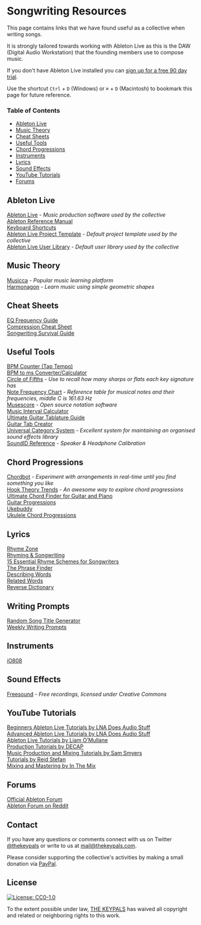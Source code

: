# Songwriting Resources

This page contains links that we have found useful as a collective when writing songs.

It is strongly tailored towards working with Ableton Live as this is the DAW (Digital Audio Workstation) that the founding members use to compose music.

If you don't have Ableton Live installed you can [sign up for a free 90 day trial](https://www.ableton.com/en/trial/).

Use the shortcut `Ctrl` + `D` (Windows) or `⌘` + `D` (Macintosh) to bookmark this page for future reference.

### Table of Contents
* [Ableton Live](#ableton-live)<br>
* [Music Theory](#music-theory)<br>
* [Cheat Sheets](#cheat-sheets)<br>
* [Useful Tools](#useful-tools)<br>
* [Chord Progressions](#chord-progressions)<br>
* [Instruments](#instruments)<br>
* [Lyrics](#Lyrics)<br>
* [Sound Effects](#sound-effects)<br>
* [YouTube Tutorials](#youtube-tutorials)<br>
* [Forums](#forums)<br> 

## Ableton Live

[Ableton Live](https://www.ableton.com/en/trial/) *- Music production software used by the collective*<br>
[Ableton Reference Manual](https://www.ableton.com/en/manual)<br>
[Keyboard Shortcuts](https://www.ableton.com/en/manual/live-keyboard-shortcuts/)<br>
[Ableton Live Project Template](https://github.com/thekeypals/ableton-live-project-template) *- Default project template used by the collective*<br>
[Ableton Live User Library](https://github.com/thekeypals/ableton-live-user-library) *- Default user library used by the collective*<br>

## Music Theory

[Musicca](https://www.musicca.com/) *- Popular music learning platform*<br>
[Harmonagon](http://harmonagon.com/) *- Learn music using simple geometric shapes*<br>

## Cheat Sheets

[EQ Frequency Guide](https://app.shoreline.edu/sccstudio/downloads/studioDocs/FrequencyPoster.pdf)<br>
[Compression Cheat Sheet](https://www.musicianonamission.com/wp-content/uploads/2017/07/COMPRESSION-CHEAT-SHEET.pdf)<br>
[Songwriting Survival Guide](https://www.michael-thomas.com/music/songwriting/songwriting_survival_guide.htm)<br>

## Useful Tools

[BPM Counter (Tap Tempo)](https://muted.io/bpm-counter/)<br>
[BPM to ms Converter/Calculator](https://muted.io/bpm-to-ms/)<br>
[Circle of Fifths](https://randscullard.com/CircleOfFifths/) *- Use to recall how many sharps or flats each key signature has*<br>
[Note Frequency Chart](https://muted.io/note-frequencies/) *- Reference table for musical notes and their frequencies, middle C is 161.63 Hz*<br>
[Musescore](https://musescore.org/en) *- Open source notation software*<br>
[Music Interval Calculator](https://muted.io/interval-calculator/)<br>
[Ultimate Guitar Tablature Guide](https://www.ultimate-guitar.com/contribution/help/rubric)<br>
[Guitar Tab Creator](https://www.guitartabcreator.com/)<br>
[Universal Category System](https://universalcategorysystem.com/) *- Excellent system for maintaining an organised sound effects library*<br>
[SoundID Reference](https://www.sonarworks.com/soundid-reference) *- Speaker & Headphone Calibration*<br>

## Chord Progressions

[Chordbot](https://chordbot.com/) *- Experiment with arrangements in real-time until you find something you like*<br>
[Hook Theory Trends](https://www.hooktheory.com/trends) *- An awesome way to explore chord progressions*<br>
[Ultimate Chord Finder for Guitar and Piano](https://www.scales-chords.com/chord-finder-guitar-piano-dynamic.php)<br>
[Guitar Progressions](https://www.oolimo.com/chordprogressions/matrix)<br>
[Ukebuddy](https://ukebuddy.com/ukulele-chords)<br>
[Ukulele Chord Progressions](https://ukulelego.com/ukulele-chord-progressions/)<br>

## Lyrics

[Rhyme Zone](https://www.rhymezone.com/)<br>
[Rhyming & Songwriting](https://www.michael-thomas.com/music/songwriting/rhyming.htm)<br>
[15 Essential Rhyme Schemes for Songwriters](https://www.ascap.com/help/career-development/15-rhyme-schemes-jordan-reynolds)<br>
[The Phrase Finder](https://www.phrases.org.uk/)<br>
[Describing Words](https://describingwords.io/)<br>
[Related Words](https://relatedwords.org/)<br>
[Reverse Dictionary](https://reversedictionary.org/)<br>

## Writing Prompts

[Random Song Title Generator](https://muted.io/song-title-generator/)<br>
[Weekly Writing Prompts](https://blog.reedsy.com/creative-writing-prompts/)<br>

## Instruments

[iO808](https://io808.com/)<br>

## Sound Effects

[Freesound](https://freesound.org/search/?q=&f=license%3A%22Creative+Commons+0%22&s=score+desc&advanced=0&g=1) *- Free recordings, licensed under Creative Commons*<br>

## YouTube Tutorials

[Beginners Ableton Live Tutorials by LNA Does Audio Stuff](https://www.youtube.com/playlist?list=PL9oiyAGA6zOREdUBuWNY3KdqNGHXSWIE2)<br>
[Advanced Ableton Live Tutorials by LNA Does Audio Stuff](https://www.youtube.com/playlist?list=PL9oiyAGA6zOROrKH_aYDrInJMzTOMQ0kz)<br>
[Ableton Live Tutorials by Liam O’Mullane](https://www.youtube.com/playlist?list=PL2_zHe1np2HdJxEsTPIhmV74005aTL6mV)<br>
[Production Tutorials by DECAP](https://www.youtube.com/playlist?list=PL5licukczVOz26BZVru7UBiI7gDSn1kdK)<br>
[Music Production and Mixing Tutorials by Sam Smyers](https://www.youtube.com/playlist?list=PLONYjjk0q9uGBI0msSS9So0SnJizX9ixl)<br>
[Tutorials by Reid Stefan](https://www.youtube.com/playlist?list=PLkZsFA9ODERboSYwmYPWVKONxgjqP-gyX)<br>
[Mixing and Mastering by In The Mix](https://www.youtube.com/playlist?list=PLx5i827-FDqOYGlVKM58mXnMV-rET--LL)<br>

## Forums

[Official Ableton Forum](https://forum.ableton.com/)<br>
[Ableton Forum on Reddit](https://www.reddit.com/r/ableton/)<br>

## Contact

If you have any questions or comments connect with us on Twitter [@thekeypals](https://twitter.com/intent/tweet?screen_name=thekeypals) or write to us at <mail@thekeypals.com>.

Please consider supporting the collective's activities by making a small donation via [PayPal](https://www.paypal.com/donate?hosted_button_id=UNXSTNEB8LVQE).

## License

[![License: CC0-1.0](https://img.shields.io/badge/License-CC0_1.0-lightgrey.svg)](http://creativecommons.org/publicdomain/zero/1.0/)

To the extent possible under law, [THE KEYPALS](https://www.thekeypals.com/) has waived all copyright and related or neighboring rights to this work.
